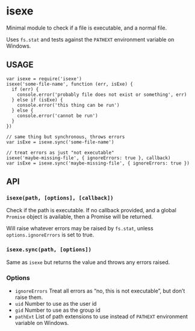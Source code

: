 isexe
=====

Minimal module to check if a file is executable, and a normal file.

Uses `fs.stat` and tests against the `PATHEXT` environment variable on Windows.

USAGE
-----

    var isexe = require('isexe')
    isexe('some-file-name', function (err, isExe) {
      if (err) {
        console.error('probably file does not exist or something', err)
      } else if (isExe) {
        console.error('this thing can be run')
      } else {
        console.error('cannot be run')
      }
    })

    // same thing but synchronous, throws errors
    var isExe = isexe.sync('some-file-name')

    // treat errors as just "not executable"
    isexe('maybe-missing-file', { ignoreErrors: true }, callback)
    var isExe = isexe.sync('maybe-missing-file', { ignoreErrors: true })

API
---

### `isexe(path, [options], [callback])`

Check if the path is executable. If no callback provided, and a global `Promise` object is available, then a Promise will be returned.

Will raise whatever errors may be raised by `fs.stat`, unless `options.ignoreErrors` is set to true.

### `isexe.sync(path, [options])`

Same as `isexe` but returns the value and throws any errors raised.

### Options

-   `ignoreErrors` Treat all errors as “no, this is not executable”, but don’t raise them.
-   `uid` Number to use as the user id
-   `gid` Number to use as the group id
-   `pathExt` List of path extensions to use instead of `PATHEXT` environment variable on Windows.
